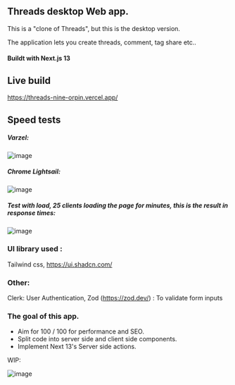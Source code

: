 ## Threads desktop Web app.
This is a "clone of Threads", but this is the desktop version. 

The application lets you create threads, comment, tag share etc.. 

#### Buildt with Next.js 13


## Live build
https://threads-nine-orpin.vercel.app/

## Speed tests
##### Varzel:
![image](https://github.com/msagerup/threads/assets/23620566/ebf9ee82-dcfe-4cb0-8ebb-f00ed98e39d0)


##### Chrome Lightsail:
![image](https://github.com/msagerup/threads/assets/23620566/42a11425-2940-48b5-94ac-c113acb36b30)

##### Test with load, 25 clients loading the page for minutes, this is the result in response times:

![image](https://github.com/msagerup/threads/assets/23620566/1aceda52-3bda-4c70-a2e3-ac4f848fdf10)




### UI library used :
Tailwind css,
https://ui.shadcn.com/

### Other:
Clerk: User Authentication,
Zod (https://zod.dev/) : To validate form inputs

### The goal of this app.

+ Aim for 100 / 100 for performance and SEO.
+ Split code into server side and client side components. 
+ Implement Next 13's Server side actions.


WIP: 

![image](https://github.com/msagerup/threads/assets/23620566/2bbf0232-79bf-47ed-a80e-3af0141c5cec)
